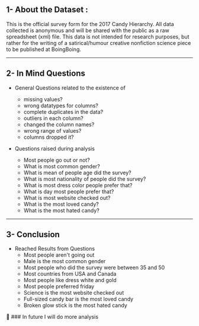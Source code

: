 ## 1- About the Dataset :
This is the official survey form for the 2017 Candy Hierarchy. All data collected is anonymous and will be shared with the public as a raw spreadsheet (xml) file. This data is not intended for research purposes, but rather for the writing of a satirical/humour creative non­fiction science piece to be published at BoingBoing.
____________________________________________________________________________
## 2- In Mind Questions
- General Questions related to the existence of
  - missing values?
  - wrong datatypes for columns?
  - complete duplicates in the data?
  - outliers in each column?
  - changed the column names?
  - wrong range of values?
  - columns dropped it?

- Questions raised during analysis
  - Most people go out or not?
  - What is most common gender?
  - What is mean of people age did the survey?
  - What is most nationality of people did the survey?
  - What is most dress color people prefer that?
  - What is day most people prefer that?
  - What is most website checked out?
  - What is the most loved candy?
  - What is the most hated candy?
____________________________________________________________________________
## 3- Conclusion
- Reached Results from Questions
  - Most people aren't going out
  - Male is the most common gender
  - Most people who did the survey were between 35 and 50
  - Most countries from USA and Canada
  - Most people like dress white and gold
  - Most people preferred friday
  - Science is the most website checked out
  - Full-sized candy bar is the most loved candy
  - Broken glow stick is the most hated candy

🔔 ### In future I will do more analysis


